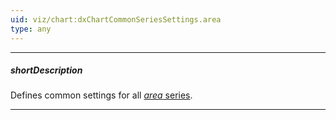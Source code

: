 ```yaml
---
uid: viz/chart:dxChartCommonSeriesSettings.area
type: any
---
```

---
##### shortDescription
Defines common settings for all [*area* series](/api-reference/10%20UI%20Components/dxChart/5%20Series%20Types/AreaSeries '/Documentation/ApiReference/UI_Components/dxChart/Series_Types/AreaSeries/').

---
